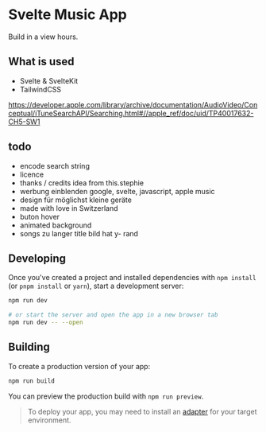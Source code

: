 # Svelte Music App

Build in a view hours.

## What is used

- Svelte & SvelteKit
- TailwindCSS

https://developer.apple.com/library/archive/documentation/AudioVideo/Conceptual/iTuneSearchAPI/Searching.html#//apple_ref/doc/uid/TP40017632-CH5-SW1

## todo

- encode search string 
- licence
- thanks / credits idea from  this.stephie
- werbung einblenden google, svelte, javascript, apple music
- design für möglichst kleine geräte
- made with love in Switzerland
- buton hover
- animated background
- songs zu langer title bild hat y- rand

## Developing

Once you've created a project and installed dependencies with `npm install` (or `pnpm install` or `yarn`), start a development server:

```bash
npm run dev

# or start the server and open the app in a new browser tab
npm run dev -- --open
```

## Building

To create a production version of your app:

```bash
npm run build
```

You can preview the production build with `npm run preview`.

> To deploy your app, you may need to install an [adapter](https://kit.svelte.dev/docs/adapters) for your target environment.
